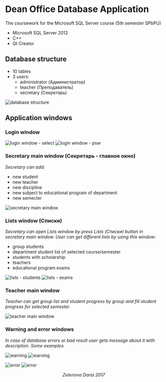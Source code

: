 # Dean Office Database Application
The coursework for the Microsoft SQL Server course (5th semester SPbPU)

- Microsoft SQL Server 2012
- C++
- Qt Creator

## Database structure

- 10 tables
- 3 users:
  - administrator (Администратор)
  - teacher (Преподаватель)
  - secretary (Секретарь)

![database structure](https://cldup.com/2incbRoAOQ.PNG)

## Application windows

### Login window

![login window - select](https://cldup.com/T7WtE3ipLm.png) ![login window - psw](https://cldup.com/MjWPM73Fli.png)



### Secretary main window (Секретарь - главное окно)

_Secretary can add_:
- new student
- new teacher
- new discipline
- new subject to educational program of department
- new semecter

![secretary main window](https://cldup.com/dNhBJDpw0K.png)



### Lists window (Списки)

_Secretary can open Lists window by press Lists (Списки) button in secretary main window. User can get different lists by using this window_:
- group students
- department student list of selected course/semester
- students with scholarship
- teachers
- educational program exams

![lists - students](https://cldup.com/To3sIl9u3G.png) ![lists - exams](https://cldup.com/MBH-lhGzB2.png)



### Teacher main window

_Teacher can get group list and student progress by group and fill student progress for selected semester._

![teacher main window](https://cldup.com/VDhcvhjJkn.png)



### Warning and error windows

_In case of database errors or bad result user gets message about it with description. Some examples._

![warning](https://cldup.com/pMVGT_alKg.png) ![warning](https://cldup.com/pYk0sWA3D6.png)

![error](https://cldup.com/eil998Vloz.png) ![error](https://cldup.com/xA7fJoRL0x.png)


<p align="center">
  <i>Zelenova Daria 2017</i><br>
</p>
